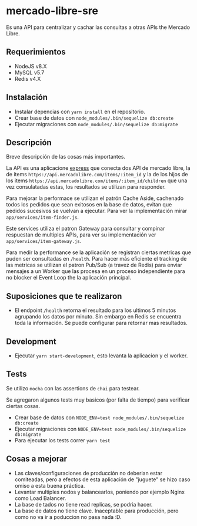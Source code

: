 # mercado-libre-sre

Es una API para centralizar y cachar las consultas a otras APIs the Mercado Libre.

## Requerimientos

- NodeJS v8.X
- MySQL v5.7
- Redis v4.X

## Instalación

- Instalar depencias con `yarn install` en el repositorio.
- Crear base de datos con `node_modules/.bin/sequelize db:create`
- Ejecutar migraciones con `node_modules/.bin/sequelize db:migrate`

## Descripción

Breve descripción de las cosas más importantes.

La API es una aplicacione [express](http://expressjs.com/) que conecta dos API de mercado libre, la de items `https://api.mercadolibre.com/items/:item_id` y la de los hijos de los items `https://api.mercadolibre.com/items/:item_id/children` que una vez consulatadas estas, los resultados se utilizan para responder.

Para mejorar la performace se utilizan el patrón Cache Aside, cachenado todos los pedidos que sean exitosos en la base de datos, evitan que pedidos sucesivos se vuelvan a ejecutar. Para ver la implementación mirar `app/services/item-finder.js`.

Este services utiliza el patron Gateway para consultar y compinar respuestan de multiples APIs, para ver su implementación ver `app/services/item-gateway.js`.

Para medir la performance se la aplicación se registran ciertas metricas que puden ser consultadas en `/health`. Para hacer más eficiente el tracking de las metricas se utilizan el patron Pub/Sub (a travez de Redis) para enviar mensajes a un Worker que las procesa en un proceso independiente para no blocker el Event Loop the la aplicación principal.

## Suposiciones que te realizaron

- El endpoint `/health` retorna el resultado para los ultimos 5 minutos agrupando los datos por minuto. Sin embargo en Redis se encuentra toda la información. Se puede configurar para retornar mas resultados.

## Development

- Ejecutar `yarn start-development`, esto levanta la aplicacion y el worker.

## Tests

Se utilizo `mocha` con las assertions de `chai` para testear.

Se agregaron algunos tests muy basicos (por falta de tiempo) para verificar ciertas cosas.

- Crear base de datos con `NODE_ENV=test node_modules/.bin/sequelize db:create`
- Ejecutar migraciones con `NODE_ENV=test node_modules/.bin/sequelize db:migrate`
- Para ejecutar los tests correr `yarn test`

## Cosas a mejorar

- Las claves/configuraciones de producción no deberian estar comiteadas, pero a efectos de esta aplicación de "juguete" se hizo caso omiso a esta buena práctica.
- Levantar multiples nodos y balancearlos, poniendo por ejemplo Nginx como Load Balancer.
- La base de tados no tiene read replicas, se podria hacer.
- La base de datos no tiene clave. Inaceptable para producción, pero como no va ir a poduccion no pasa nada :D.



